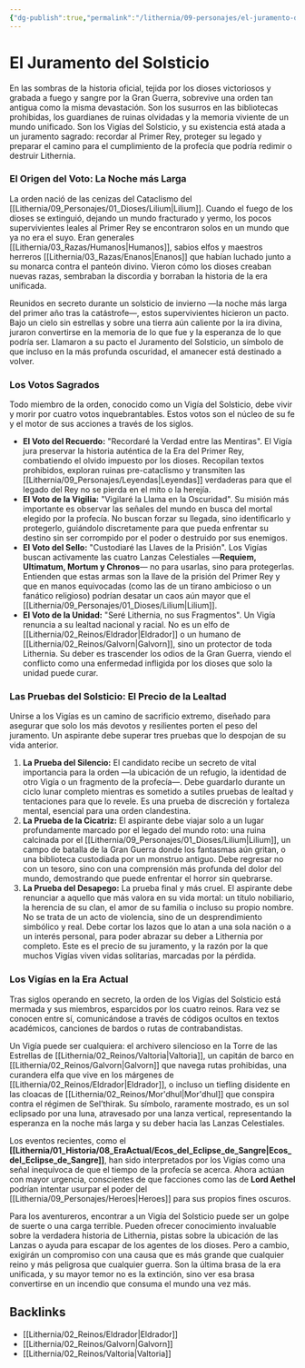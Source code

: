 ```yaml
---
{"dg-publish":true,"permalink":"/lithernia/09-personajes/el-juramento-del-solsticio/","title":"El Juramento del Solsticio","tags":["lithernia","organización","lore","sociedad_secreta"]}
---
```


# El Juramento del Solsticio

En las sombras de la historia oficial, tejida por los dioses victoriosos y grabada a fuego y sangre por la Gran Guerra, sobrevive una orden tan antigua como la misma devastación. Son los susurros en las bibliotecas prohibidas, los guardianes de ruinas olvidadas y la memoria viviente de un mundo unificado. Son los Vigías del Solsticio, y su existencia está atada a un juramento sagrado: recordar al Primer Rey, proteger su legado y preparar el camino para el cumplimiento de la profecía que podría redimir o destruir Lithernia.

### El Origen del Voto: La Noche más Larga

La orden nació de las cenizas del Cataclismo del [[Lithernia/09_Personajes/01_Dioses/Lilium\|Lilium]]. Cuando el fuego de los dioses se extinguió, dejando un mundo fracturado y yermo, los pocos supervivientes leales al Primer Rey se encontraron solos en un mundo que ya no era el suyo. Eran generales [[Lithernia/03_Razas/Humanos\|Humanos]], sabios elfos y maestros herreros [[Lithernia/03_Razas/Enanos\|Enanos]] que habían luchado junto a su monarca contra el panteón divino. Vieron cómo los dioses creaban nuevas razas, sembraban la discordia y borraban la historia de la era unificada.

Reunidos en secreto durante un solsticio de invierno —la noche más larga del primer año tras la catástrofe—, estos supervivientes hicieron un pacto. Bajo un cielo sin estrellas y sobre una tierra aún caliente por la ira divina, juraron convertirse en la memoria de lo que fue y la esperanza de lo que podría ser. Llamaron a su pacto el Juramento del Solsticio, un símbolo de que incluso en la más profunda oscuridad, el amanecer está destinado a volver.

### Los Votos Sagrados

Todo miembro de la orden, conocido como un Vigía del Solsticio, debe vivir y morir por cuatro votos inquebrantables. Estos votos son el núcleo de su fe y el motor de sus acciones a través de los siglos.

*   **El Voto del Recuerdo:** "Recordaré la Verdad entre las Mentiras". El Vigía jura preservar la historia auténtica de la Era del Primer Rey, combatiendo el olvido impuesto por los dioses. Recopilan textos prohibidos, exploran ruinas pre-cataclismo y transmiten las [[Lithernia/09_Personajes/Leyendas\|Leyendas]] verdaderas para que el legado del Rey no se pierda en el mito o la herejía.
*   **El Voto de la Vigilia:** "Vigilaré la Llama en la Oscuridad". Su misión más importante es observar las señales del mundo en busca del mortal elegido por la profecía. No buscan forzar su llegada, sino identificarlo y protegerlo, guiándolo discretamente para que pueda enfrentar su destino sin ser corrompido por el poder o destruido por sus enemigos.
*   **El Voto del Sello:** "Custodiaré las Llaves de la Prisión". Los Vigías buscan activamente las cuatro Lanzas Celestiales —**Requiem, Ultimatum, Mortum y Chronos**— no para usarlas, sino para protegerlas. Entienden que estas armas son la llave de la prisión del Primer Rey y que en manos equivocadas (como las de un tirano ambicioso o un fanático religioso) podrían desatar un caos aún mayor que el [[Lithernia/09_Personajes/01_Dioses/Lilium\|Lilium]].
*   **El Voto de la Unidad:** "Seré Lithernia, no sus Fragmentos". Un Vigía renuncia a su lealtad nacional y racial. No es un elfo de [[Lithernia/02_Reinos/Eldrador\|Eldrador]] o un humano de [[Lithernia/02_Reinos/Galvorn\|Galvorn]], sino un protector de toda Lithernia. Su deber es trascender los odios de la Gran Guerra, viendo el conflicto como una enfermedad infligida por los dioses que solo la unidad puede curar.

### Las Pruebas del Solsticio: El Precio de la Lealtad

Unirse a los Vigías es un camino de sacrificio extremo, diseñado para asegurar que solo los más devotos y resilientes porten el peso del juramento. Un aspirante debe superar tres pruebas que lo despojan de su vida anterior.

1.  **La Prueba del Silencio:** El candidato recibe un secreto de vital importancia para la orden —la ubicación de un refugio, la identidad de otro Vigía o un fragmento de la profecía—. Debe guardarlo durante un ciclo lunar completo mientras es sometido a sutiles pruebas de lealtad y tentaciones para que lo revele. Es una prueba de discreción y fortaleza mental, esencial para una orden clandestina.
2.  **La Prueba de la Cicatriz:** El aspirante debe viajar solo a un lugar profundamente marcado por el legado del mundo roto: una ruina calcinada por el [[Lithernia/09_Personajes/01_Dioses/Lilium\|Lilium]], un campo de batalla de la Gran Guerra donde los fantasmas aún gritan, o una biblioteca custodiada por un monstruo antiguo. Debe regresar no con un tesoro, sino con una comprensión más profunda del dolor del mundo, demostrando que puede enfrentar el horror sin quebrarse.
3.  **La Prueba del Desapego:** La prueba final y más cruel. El aspirante debe renunciar a aquello que más valora en su vida mortal: un título nobiliario, la herencia de su clan, el amor de su familia o incluso su propio nombre. No se trata de un acto de violencia, sino de un desprendimiento simbólico y real. Debe cortar los lazos que lo atan a una sola nación o a un interés personal, para poder abrazar su deber a Lithernia por completo. Este es el precio de su juramento, y la razón por la que muchos Vigías viven vidas solitarias, marcadas por la pérdida.

### Los Vigías en la Era Actual

Tras siglos operando en secreto, la orden de los Vigías del Solsticio está mermada y sus miembros, esparcidos por los cuatro reinos. Rara vez se conocen entre sí, comunicándose a través de códigos ocultos en textos académicos, canciones de bardos o rutas de contrabandistas.

Un Vigía puede ser cualquiera: el archivero silencioso en la Torre de las Estrellas de [[Lithernia/02_Reinos/Valtoria\|Valtoria]], un capitán de barco en [[Lithernia/02_Reinos/Galvorn\|Galvorn]] que navega rutas prohibidas, una curandera elfa que vive en los márgenes de [[Lithernia/02_Reinos/Eldrador\|Eldrador]], o incluso un tiefling disidente en las cloacas de [[Lithernia/02_Reinos/Mor'dhul\|Mor'dhul]] que conspira contra el régimen de Sel’thirak. Su símbolo, raramente mostrado, es un sol eclipsado por una luna, atravesado por una lanza vertical, representando la esperanza en la noche más larga y su deber hacia las Lanzas Celestiales.

Los eventos recientes, como el **[[Lithernia/01_Historia/08_EraActual/Ecos_del_Eclipse_de_Sangre\|Ecos_del_Eclipse_de_Sangre]]**, han sido interpretados por los Vigías como una señal inequívoca de que el tiempo de la profecía se acerca. Ahora actúan con mayor urgencia, conscientes de que facciones como las de **Lord Aethel** podrían intentar usurpar el poder del [[Lithernia/09_Personajes/Heroes\|Heroes]] para sus propios fines oscuros.

Para los aventureros, encontrar a un Vigía del Solsticio puede ser un golpe de suerte o una carga terrible. Pueden ofrecer conocimiento invaluable sobre la verdadera historia de Lithernia, pistas sobre la ubicación de las Lanzas o ayuda para escapar de los agentes de los dioses. Pero a cambio, exigirán un compromiso con una causa que es más grande que cualquier reino y más peligrosa que cualquier guerra. Son la última brasa de la era unificada, y su mayor temor no es la extinción, sino ver esa brasa convertirse en un incendio que consuma el mundo una vez más.

## Backlinks
- [[Lithernia/02_Reinos/Eldrador\|Eldrador]]
- [[Lithernia/02_Reinos/Galvorn\|Galvorn]]
- [[Lithernia/02_Reinos/Valtoria\|Valtoria]]
